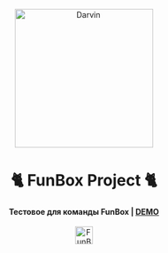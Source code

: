 <p align="center">
    <img alt="Darvin" src="https://is.gd/dsSYDJ" width="250" />
</p>

<h1 align="center">
  🐈 FunBox Project 🐈
</h1>

<h4 align="center">
  Тестовое для команды FunBox | <a href="http://sje.surge.sh/" target="_blank">DEMO</a>
</h4>

<p align="center">
   <a href="https://vk.com/nozhpodrebro" target="_blank">
    <img alt="FunBox" src="https://is.gd/EwrH0u" width="32" />
  </a>
</p>

<p align="center">

</p>


